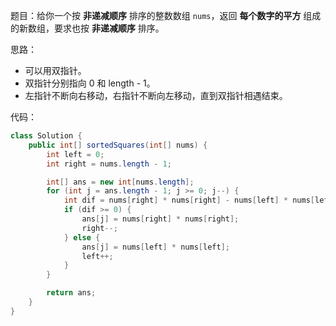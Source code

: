 题目：给你一个按 **非递减顺序** 排序的整数数组 `nums`，返回 **每个数字的平方** 组成的新数组，要求也按 **非递减顺序** 排序。

思路：

- 可以用双指针。
- 双指针分别指向 0 和 length - 1。
- 左指针不断向右移动，右指针不断向左移动，直到双指针相遇结束。

代码：

```java
class Solution {
    public int[] sortedSquares(int[] nums) {
        int left = 0;
        int right = nums.length - 1;

        int[] ans = new int[nums.length];
        for (int j = ans.length - 1; j >= 0; j--) {
            int dif = nums[right] * nums[right] - nums[left] * nums[left];
            if (dif >= 0) {
                ans[j] = nums[right] * nums[right];
                right--;
            } else {
                ans[j] = nums[left] * nums[left];
                left++;
            }
        }

        return ans;
    }
}
```






